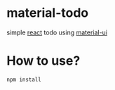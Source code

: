 # material-todo
simple [react](https://github.com/facebook/react) todo using [material-ui](https://github.com/callemall/material-ui)
# How to use?
```
npm install
```
